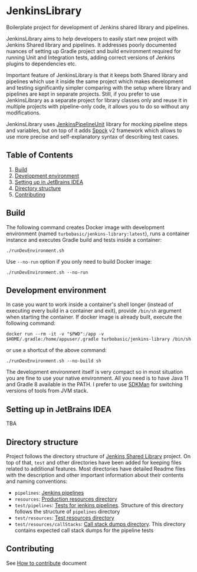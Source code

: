 # JenkinsLibrary

Boilerplate project for development of Jenkins shared library and pipelines.

JenkinsLibrary aims to help developers to easily start new project with Jenkins Shared library and pipelines.
It addresses poorly documented nuances of setting up Gradle project and build environment required for
running Unit and Integration tests, adding correct versions of Jenkins plugins to dependencies etc.

Important feature of JenkinsLibrary is that it keeps both Shared library and pipelines which use it inside the same
project which makes development and testing significantly simpler comparing with the setup where library and pipelines
are kept in separate projects. Still, if you prefer to use JenkinsLibrary as a separate project for library classes
only and reuse it in multiple projects with pipeline-only code, it allows you to do so without any modifications.

JenkinsLibrary uses [JenkinsPipelineUnit](https://github.com/jenkinsci/JenkinsPipelineUnit) library for
mocking pipeline steps and variables, but on top of it adds [Spock](https://github.com/spockframework/spock) v2
framework which allows to use more precise and self-explanatory syntax of describing test cases.


## Table of Contents

1. [Build](#build)
1. [Development environment](#development-environment)
1. [Setting up in JetBrains IDEA](#setting-up-in-jetbrains-idea)
1. [Directory structure](#directory-structure)
1. [Contributing](#contributing)


## Build

The following command creates Docker image with development environment (named `turbobasic/jenkins-library:latest`),
runs a container instance and executes Gradle build and tests inside a container:

```shell
./runDevEnvironment.sh
```

Use `--no-run` option if you only need to build Docker image:

```shell
./runDevEnvironment.sh --no-run
```


## Development environment

In case you want to work inside a container's shell longer (instead of executing every build in a
container and exit), provide `/bin/sh` argument when starting the container. If docker image is already
built, execute the following command:

```shell
docker run --rm -it -v "$PWD":/app -v $HOME/.gradle:/home/appuser/.gradle turbobasic/jenkins-library /bin/sh
```

or use a shortcut of the above command:

```shell
./runDevEnvironment.sh --no-build sh
```

The development environment itself is very compact so in most situation you are fine to use your native
environment. All you need is to have Java 11 and Gradle 8 available in the PATH. I prefer to use
[SDKMan](https://sdkman.io) for switching versions of tools from JVM stack.


## Setting up in JetBrains IDEA

TBA


## Directory structure

Project follows the directory structure of
[Jenkins Shared Library](https://www.jenkins.io/doc/book/pipeline/shared-libraries/#directory-structure)
project. On top of that, `test` and other directories have been added for keeping files related to
additional features. Most directories have detailed Readme files with the description and other
important information about their contents and naming conventions:

- `pipelines`: [Jenkins pipelines](pipelines/README.md)
- `resources`: [Production resources directory](resources/README.md)
- `test/pipelines`: [Tests for jenkins pipelines](test/pipelines/README.md). Structure of this directory follows
  the structure of `pipelines` directory
- `test/resources`: [Test resources directory](test/resources/README.md)
- `test/resources/callStacks`: [Call stack dumps directory](test/resources/callStacks/README.md). This directory
  contains expected call stack dumps for the pipeline tests


## Contributing

See [How to contribute](CONTRIBUTING.md) document
